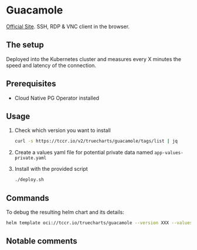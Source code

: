 # Guacamole

[Official Site](https://guacamole.apache.org/). SSH, RDP & VNC client in the browser.

## The setup

Deployed into the Kubernetes cluster and measures every X minutes the speed and latency of the connection.

## Prerequisites

- Cloud Native PG Operator installed

## Usage

1. Check which version you want to install

    ```bash
    curl -s https://tccr.io/v2/truecharts/guacamole/tags/list | jq
    ```

2. Create a values yaml file for potential private data named `app-values-private.yaml`

3. Install with the provided script

    ```bash
    ./deploy.sh
    ```

## Commands

To debug the resulting helm chart and its details:

```bash
helm template oci://tccr.io/truecharts/guacamole --version XXX --values app-values.yaml --values app-values-private.yaml | less
```

## Notable comments
